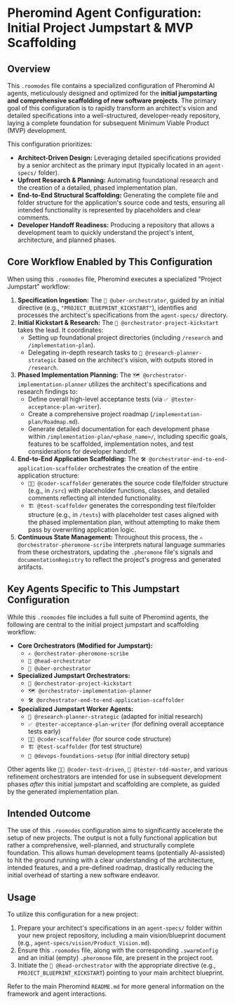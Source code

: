 # Pheromind Agent Configuration: Initial Project Jumpstart & MVP Scaffolding

## Overview

This `.roomodes` file contains a specialized configuration of Pheromind AI agents, meticulously designed and optimized for the **initial jumpstarting and comprehensive scaffolding of new software projects**. The primary goal of this configuration is to rapidly transform an architect's vision and detailed specifications into a well-structured, developer-ready repository, laying a complete foundation for subsequent Minimum Viable Product (MVP) development.

This configuration prioritizes:
* **Architect-Driven Design:** Leveraging detailed specifications provided by a senior architect as the primary input (typically located in an `agent-specs/` folder).
* **Upfront Research & Planning:** Automating foundational research and the creation of a detailed, phased implementation plan.
* **End-to-End Structural Scaffolding:** Generating the complete file and folder structure for the application's source code and tests, ensuring all intended functionality is represented by placeholders and clear comments.
* **Developer Handoff Readiness:** Producing a repository that allows a development team to quickly understand the project's intent, architecture, and planned phases.

## Core Workflow Enabled by This Configuration

When using this `.roomodes` file, Pheromind executes a specialized "Project Jumpstart" workflow:

1.  **Specification Ingestion:** The `🧐 @uber-orchestrator`, guided by an initial directive (e.g., `"PROJECT_BLUEPRINT_KICKSTART"`), identifies and processes the architect's specifications from the `agent-specs/` directory.
2.  **Initial Kickstart & Research:** The `🚀 @orchestrator-project-kickstart` takes the lead. It coordinates:
    * Setting up foundational project directories (including `/research` and `/implementation-plan`).
    * Delegating in-depth research tasks to `🔎 @research-planner-strategic` based on the architect's vision, with outputs stored in `/research`.
3.  **Phased Implementation Planning:** The `🗺️ @orchestrator-implementation-planner` utilizes the architect's specifications and research findings to:
    * Define overall high-level acceptance tests (via `✅ @tester-acceptance-plan-writer`).
    * Create a comprehensive project roadmap (`/implementation-plan/Roadmap.md`).
    * Generate detailed documentation for each development phase within `/implementation-plan/<phase_name>/`, including specific goals, features to be scaffolded, implementation notes, and test considerations for developer handoff.
4.  **End-to-End Application Scaffolding:** The `🛠️ @orchestrator-end-to-end-application-scaffolder` orchestrates the creation of the entire application structure:
    * `👨‍💻 @coder-scaffolder` generates the source code file/folder structure (e.g., in `/src`) with placeholder functions, classes, and detailed comments reflecting all intended functionality.
    * `🏗️ @test-scaffolder` generates the corresponding test file/folder structure (e.g., in `/tests`) with placeholder test cases aligned with the phased implementation plan, without attempting to make them pass by overwriting application logic.
5.  **Continuous State Management:** Throughout this process, the `✍️ @orchestrator-pheromone-scribe` interprets natural language summaries from these orchestrators, updating the `.pheromone` file's signals and `documentationRegistry` to reflect the project's progress and generated artifacts.

## Key Agents Specific to This Jumpstart Configuration

While this `.roomodes` file includes a full suite of Pheromind agents, the following are central to the initial project jumpstart and scaffolding workflow:

* **Core Orchestrators (Modified for Jumpstart):**
    * `✍️ @orchestrator-pheromone-scribe`
    * `🎩 @head-orchestrator`
    * `🧐 @uber-orchestrator`
* **Specialized Jumpstart Orchestrators:**
    * `🚀 @orchestrator-project-kickstart`
    * `🗺️ @orchestrator-implementation-planner`
    * `🛠️ @orchestrator-end-to-end-application-scaffolder`
* **Specialized Jumpstart Worker Agents:**
    * `🔎 @research-planner-strategic` (adapted for initial research)
    * `✅ @tester-acceptance-plan-writer` (for defining overall acceptance tests early)
    * `👨‍💻 @coder-scaffolder` (for source code structure)
    * `🏗️ @test-scaffolder` (for test structure)
    * `🔩 @devops-foundations-setup` (for initial directory setup)

Other agents like `👨‍💻 @coder-test-driven`, `🧪 @tester-tdd-master`, and various refinement orchestrators are intended for use in subsequent development phases *after* this initial jumpstart and scaffolding are complete, as guided by the generated implementation plan.

## Intended Outcome

The use of this `.roomodes` configuration aims to significantly accelerate the setup of new projects. The output is not a fully functional application but rather a comprehensive, well-planned, and structurally complete foundation. This allows human development teams (potentially AI-assisted) to hit the ground running with a clear understanding of the architecture, intended features, and a pre-defined roadmap, drastically reducing the initial overhead of starting a new software endeavor.

## Usage

To utilize this configuration for a new project:
1.  Prepare your architect's specifications in an `agent-specs/` folder within your new project repository, including a main vision/blueprint document (e.g., `agent-specs/vision/Product_Vision.md`).
2.  Ensure this `.roomodes` file, along with the corresponding `.swarmConfig` and an initial (empty) `.pheromone` file, are present in the project root.
3.  Initiate the `🎩 @head-orchestrator` with the appropriate directive (e.g., `PROJECT_BLUEPRINT_KICKSTART`) pointing to your main architect blueprint.

Refer to the main Pheromind `README.md` for more general information on the framework and agent interactions.

